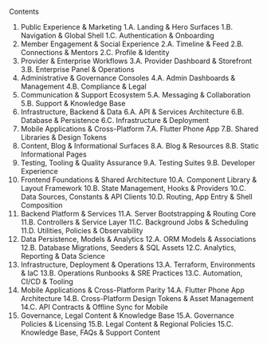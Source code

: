 Contents
1. Public Experience & Marketing
  1.A. Landing & Hero Surfaces
  1.B. Navigation & Global Shell
  1.C. Authentication & Onboarding
2. Member Engagement & Social Experience
  2.A. Timeline & Feed
  2.B. Connections & Mentors
  2.C. Profile & Identity
3. Provider & Enterprise Workflows
  3.A. Provider Dashboard & Storefront
  3.B. Enterprise Panel & Operations
4. Administrative & Governance Consoles
  4.A. Admin Dashboards & Management
  4.B. Compliance & Legal
5. Communication & Support Ecosystem
  5.A. Messaging & Collaboration
  5.B. Support & Knowledge Base
6. Infrastructure, Backend & Data
  6.A. API & Services Architecture
  6.B. Database & Persistence
  6.C. Infrastructure & Deployment
7. Mobile Applications & Cross-Platform
  7.A. Flutter Phone App
  7.B. Shared Libraries & Design Tokens
8. Content, Blog & Informational Surfaces
  8.A. Blog & Resources
  8.B. Static Informational Pages
9. Testing, Tooling & Quality Assurance
  9.A. Testing Suites
  9.B. Developer Experience
10. Frontend Foundations & Shared Architecture
  10.A. Component Library & Layout Framework
  10.B. State Management, Hooks & Providers
  10.C. Data Sources, Constants & API Clients
  10.D. Routing, App Entry & Shell Composition
11. Backend Platform & Services
  11.A. Server Bootstrapping & Routing Core
  11.B. Controllers & Service Layer
  11.C. Background Jobs & Scheduling
  11.D. Utilities, Policies & Observability
12. Data Persistence, Models & Analytics
  12.A. ORM Models & Associations
  12.B. Database Migrations, Seeders & SQL Assets
  12.C. Analytics, Reporting & Data Science
13. Infrastructure, Deployment & Operations
  13.A. Terraform, Environments & IaC
  13.B. Operations Runbooks & SRE Practices
  13.C. Automation, CI/CD & Tooling
14. Mobile Applications & Cross-Platform Parity
  14.A. Flutter Phone App Architecture
  14.B. Cross-Platform Design Tokens & Asset Management
  14.C. API Contracts & Offline Sync for Mobile
15. Governance, Legal Content & Knowledge Base
  15.A. Governance Policies & Licensing
  15.B. Legal Content & Regional Policies
  15.C. Knowledge Base, FAQs & Support Content

